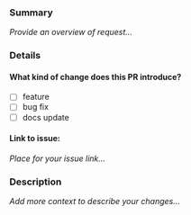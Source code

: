 ### Summary
_Provide an overview of request..._

### Details
#### **What kind of change does this PR introduce?**
- [ ] feature
- [ ] bug fix
- [ ] docs update

[comment]: <> (If other just change the label name and select it using "[x]")


[comment]: <> (If it is bug fix add link to issue)
[comment]: <> (IF NOT DELETE THIS SECTION FROM PR AND CONTINUE FROM Description)
#### **Link to issue:**
_Place for your issue link..._

### Description
_Add more context to describe your changes..._
